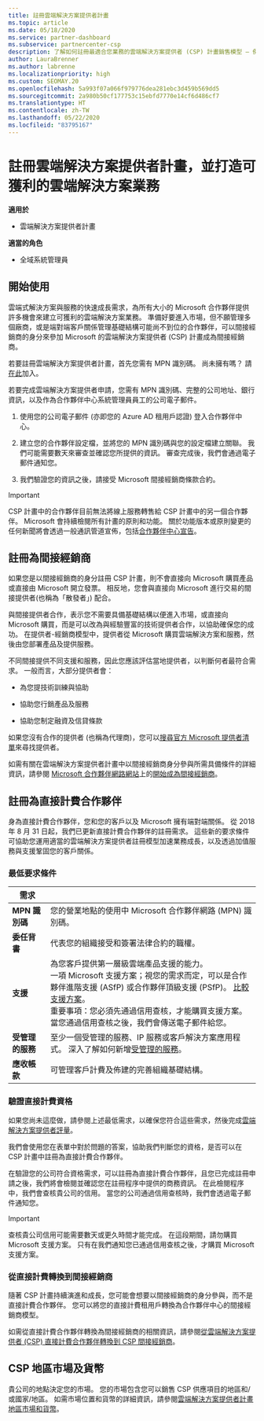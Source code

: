 ```yaml
---
title: 註冊雲端解決方案提供者計畫
ms.topic: article
ms.date: 05/18/2020
ms.service: partner-dashboard
ms.subservice: partnercenter-csp
description: 了解如何註冊最適合您業務的雲端解決方案提供者 (CSP) 計畫銷售模型 – 例如間接轉銷商或直接計費合作夥伴。
author: LauraBrenner
ms.author: labrenne
ms.localizationpriority: high
ms.custom: SEOMAY.20
ms.openlocfilehash: 5a993f07a066f979776dea281ebc3d459b569dd5
ms.sourcegitcommit: 2a980b50cf177753c15ebfd7770e14cf6d486cf7
ms.translationtype: HT
ms.contentlocale: zh-TW
ms.lasthandoff: 05/22/2020
ms.locfileid: "83795167"
---
```

# <a name="enroll-in-the-cloud-solution-provider-program-and-build-a-profitable-cloud-solution-business"></a>註冊雲端解決方案提供者計畫，並打造可獲利的雲端解決方案業務

**適用於**

- 雲端解決方案提供者計畫  

**適當的角色**

- 全域系統管理員

## <a name="get-started"></a>開始使用

雲端式解決方案與服務的快速成長需求，為所有大小的 Microsoft 合作夥伴提供許多機會來建立可獲利的雲端解決方案業務。 準備好要進入市場，但不願管理多個廠商，或是端對端客戶關係管理基礎結構可能尚不到位的合作夥伴，可以間接經銷商的身分來參加 Microsoft 的雲端解決方案提供者 (CSP) 計畫成為間接經銷商。

若要註冊雲端解決方案提供者計畫，首先您需有 MPN 識別碼。 尚未擁有嗎？ 請[在此](https://epe.mspartner.microsoft.com/EPE/portal/en-US?partnerid=)加入。

若要完成雲端解決方案提供者申請，您需有 MPN 識別碼、完整的公司地址、銀行資訊，以及作為合作夥伴中心系統管理員員工的公司電子郵件。

1. 使用您的公司電子郵件 (亦即您的 Azure AD 租用戶認證) 登入合作夥伴中心。

2. 建立您的合作夥伴設定檔，並將您的 MPN 識別碼與您的設定檔建立關聯。
我們可能需要數天來審查並確認您所提供的資訊。 審查完成後，我們會通過電子郵件通知您。

3. 我們驗證您的資訊之後，請接受 Microsoft 間接經銷商條款合約。

> [!IMPORTANT]  
> CSP 計畫中的合作夥伴目前無法將線上服務轉售給 CSP 計畫中的另一個合作夥伴。 Microsoft 會持續檢閱所有計畫的原則和功能。 關於功能版本或原則變更的任何新聞將會透過一般通訊管道宣佈，包括[合作夥伴中心宣告](https://partner.microsoft.com/pcv/announcements)。

## <a name="enroll-as-an-indirect-reseller"></a>註冊為間接經銷商

如果您是以間接經銷商的身分註冊 CSP 計畫，則不會直接向 Microsoft 購買產品或直接由 Microsoft 開立發票。 相反地，您會與直接向 Microsoft 進行交易的間接提供者(也稱為「散發者」) 配合。

與間接提供者合作，表示您不需要具備基礎結構以便進入市場，或直接向 Microsoft 購買，而是可以改為與經驗豐富的技術提供者合作，以協助確保您的成功。 在提供者-經銷商模型中，提供者從 Microsoft 購買雲端解決方案和服務，然後由您部署產品及提供服務。

不同間接提供不同支援和服務，因此您應該評估當地提供者，以判斷何者最符合需求。 一般而言，大部分提供者會：

- 為您提技術訓練與協助

- 協助您行銷產品及服務

- 協助您制定融資及信貸條款

如果您沒有合作的提供者 (也稱為代理商)，您可以[搜尋官方 Microsoft 提供者清單](https://partnercenter.microsoft.com/partner/find-a-provider)來尋找提供者。

如需有關在雲端解決方案提供者計畫中以間接經銷商身分參與所需具備條件的詳細資訊，請參閱 [Microsoft 合作夥伴網路網站](https://partner.microsoft.com/)上的[開始成為間接經銷商](https://partner.microsoft.com/cloud-solution-provider/whats-required)。 

## <a name="enroll-as-a-direct-bill-partner"></a>註冊為直接計費合作夥伴

身為直接計費合作夥伴，您和您的客戶以及 Microsoft 擁有端對端關係。 從 2018 年 8 月 31 日起，我們已更新直接計費合作夥伴的註冊需求。 這些新的要求條件可協助您運用適當的雲端解決方案提供者註冊模型加速業務成長，以及透過加值服務與支援鞏固您的客戶關係。 

### <a name="minimum-requirements"></a>最低要求條件

|**需求**|                             |
|--------------------------------|--------------------------------------------------------------|
|**MPN 識別碼**   |您的營業地點的使用中 Microsoft 合作夥伴網路 (MPN) 識別碼。    |
|**委任背書**   |代表您的組織接受和簽署法律合約的職權。|
|**支援**   |為您客戶提供第一層級雲端產品支援的能力。 <br>一項 Microsoft 支援方案；視您的需求而定，可以是合作夥伴進階支援 (ASfP) 或合作夥伴頂級支援 (PSfP)。 [比較支援方案](https://partner.microsoft.com/support/partnersupport)。<br> 重要事項：您必須先通過信用查核，才能購買支援方案。 當您通過信用查核之後，我們會傳送電子郵件給您。 |
|**受管理的服務**   |至少一個受管理的服務、IP 服務或客戶解決方案應用程式。 深入了解如何新增[受管理的服務](https://partner.microsoft.com/business-opportunities/managed-services-provider)。|
|**應收帳款** |可管理客戶計費及佈建的完善組織基礎結構。

### <a name="verify-direct-bill-eligibility"></a>驗證直接計費資格

如果您尚未這麼做，請參閱上述最低需求，以確保您符合這些需求，然後完成[雲端解決方案提供者評量](https://partner.microsoft.com/cloud-solution-provider/assessment)。

我們會使用您在表單中對於問題的答案，協助我們判斷您的資格，是否可以在 CSP 計畫中註冊為直接計費合作夥伴。

在驗證您的公司符合資格需求，可以註冊為直接計費合作夥伴，且您已完成註冊申請之後，我們將會檢閱並確認您在註冊程序中提供的商務資訊。 在此檢閱程序中，我們會查核貴公司的信用。 當您的公司通過信用查核時，我們會透過電子郵件通知您。

>[!IMPORTANT]
>查核貴公司信用可能需要數天或更久時間才能完成。 在這段期間，請勿購買 Microsoft 支援方案。 只有在我們通知您已通過信用查核之後，才購買 Microsoft 支援方案。

### <a name="transition-from-direct-bill-to-indirect-reseller"></a>從直接計費轉換到間接經銷商

隨著 CSP 計畫持續演進和成長，您可能會想要以間接經銷商的身分參與，而不是直接計費合作夥伴。 您可以將您的直接計費租用戶轉換為合作夥伴中心的間接經銷商模型。

如需從直接計費合作夥伴轉換為間接經銷商的相關資訊，請參閱[從雲端解決方案提供者 (CSP) 直接計費合作夥伴轉換到 CSP 間接經銷商](transition-direct-to-indirect.md)。

## <a name="csp-regional-markets-and-currencies"></a>CSP 地區市場及貨幣

貴公司的地點決定您的市場。 您的市場包含您可以銷售 CSP 供應項目的地區和/或國家/地區。 如需市場位置和貨幣的詳細資訊，請參閱[雲端解決方案提供者計畫地區市場和貨幣](regional-authorization-overview.md)。

